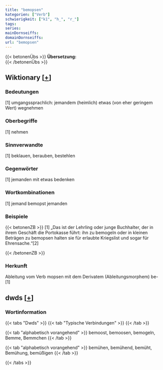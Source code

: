 ```yaml
---
title: "bemopsen"
kategorien: ["Verb"]
schwierigkeit: ["k1", "h_", "r_"]
tags:
series:
mainDornseiffs:
domainDornseiffs:
url: "bemopsen"
---
```


{{< betonenÜbs >}}
**Übersetzung:**  
{{< /betonenÜbs >}}

## Wiktionary [[+](https://de.wiktionary.org/wiki/bemopsen)]

### Bedeutungen
[1] umgangssprachlich: jemandem (heimlich) etwas (von eher geringem Wert) wegnehmen  

### Oberbegriffe
[1] nehmen  

### Sinnverwandte
[1] beklauen, berauben, bestehlen  

### Gegenwörter
[1] jemanden mit etwas bedenken  

### Wortkombinationen
[1] jemand bemopst jemanden  

### Beispiele
{{< betonenZB >}}
[1] „Das ist der Lehrling oder junge Buchhalter, der in ihrem Geschäft die Portokasse führt: ihn zu bemogeln oder in kleinen Beträgen zu bemopsen halten sie für erlaubte Kriegslist und sogar für Ehrensache.“[2]  

{{< /betonenZB >}}
### Herkunft
Ableitung vom Verb mopsen mit dem Derivatem (Ableitungsmorphem) be-[1]  



## dwds [[+](https://www.dwds.de/wb/bemopsen)]

### Wortinformation
{{< tabs "Dwds" >}}
{{< tab "Typische Verbindungen" >}}
{{< /tab >}}

{{< tab "alphabetisch vorangehend" >}}
bemoost, bemoosen, bemogeln, Bemme, Bemmchen
{{< /tab >}}

{{< tab "alphabetisch vorangehend" >}}
bemühen, bemühend, bemüht, Bemühung, bemüßigen
{{< /tab >}}

{{< /tabs >}}

